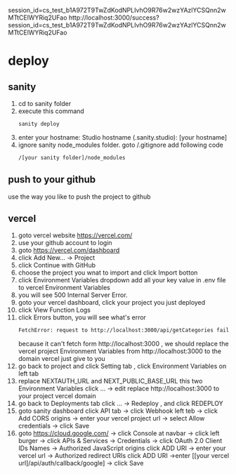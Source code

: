 session_id=cs_test_b1A972T9TwZdKodNPLIvhO9R76w2wzYAzlYCSQnn2wMTtCElWYRiq2UFao
http://localhost:3000/success?session_id=cs_test_b1A972T9TwZdKodNPLIvhO9R76w2wzYAzlYCSQnn2wMTtCElWYRiq2UFao

# deploy
## sanity
1. cd to sanity folder
2. execute this command
   ```bash
   sanity deploy
   ```
3. enter your hostname: Studio hostname (<value>.sanity.studio): [your hostname]
4. ignore sanity node_modules folder.
   goto /.gitignore add following code
   ```txt
   /[your sanity folder]/node_modules
   ```

## push to your github
use the way you like to push the project to github

## vercel
1. goto vercel website https://vercel.com/
2. use your github account to login 
3. goto https://vercel.com/dashboard
4. click Add New... -> Project
5. click Continue with GitHub
6. choose the project you wnat to import and click Import botton
7. click Environment Variables dropdown
   add all your key value in .env file to vercel Environment Variables
8. you will see 500 Internal Server Error.
9. goto your vercel dashboard, click your project you just deployed
10. click View Function Logs
11. click Errors button, you will see what's error
    ```bash
    FetchError: request to http://localhost:3000/api/getCategories failed, reason: connect ECONNREFUSED 127.0.0.1:3000
    ```
    because it can't fetch form http://localhost:3000 , 
    we should replace the vercel project Environment Variables from http://localhost:3000 to the domain vercel just give to you
12. go back to project and click Setting tab , click Environment Variables on left tab
13. replace NEXTAUTH_URL and NEXT_PUBLIC_BASE_URL this two Environment Variables
    click ... -> edit replace http://localhost:3000 to your project vercel domain
14. go back to Deployments tab click ... -> Redeploy , and click REDEPLOY
15. goto sanity dashboard click API tab -> click Webhook left teb -> click Add CORS origins -> enter your vercel project url -> select Allow credentials -> click Save
16. goto https://cloud.google.com/ -> click Console at navbar -> click left burger -> click APIs & Services -> 
Credentials -> click OAuth 2.0 Client IDs Names -> Authorized JavaScript origins click ADD URI -> enter your vercel url -> Authorized redirect URIs click ADD URI ->enter [[your vercel url]/api/auth/callback/google] -> click Save